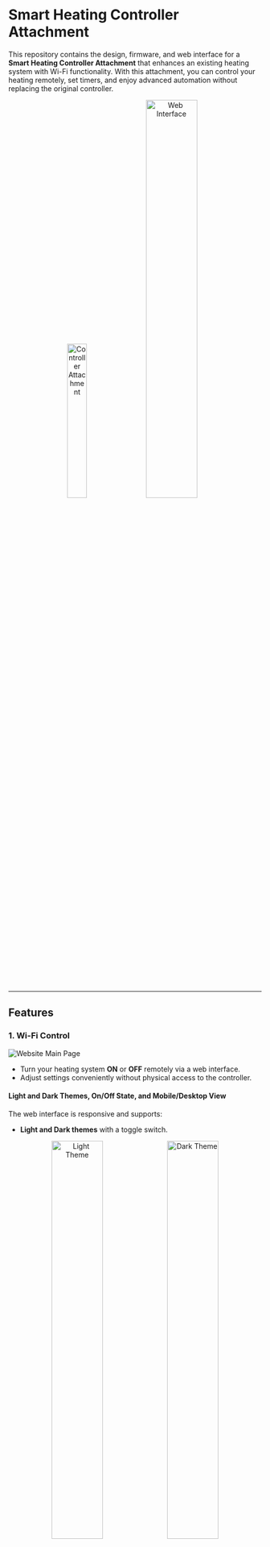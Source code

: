 # Smart Heating Controller Attachment

This repository contains the design, firmware, and web interface for a **Smart Heating Controller Attachment** that enhances an existing heating system with Wi-Fi functionality. With this attachment, you can control your heating remotely, set timers, and enjoy advanced automation without replacing the original controller.

<p align="center">
  <img src="./imgs/Module.png" alt="Controller Attachment" width="28%" />
  <img src="./imgs/ComboDesktopOn.png" alt="Web Interface" width="45%" />
</p>

---

## Features

### 1. **Wi-Fi Control**

<img src="./imgs/ControlPanelDesktopOn.png" alt="Website Main Page" />

- Turn your heating system **ON** or **OFF** remotely via a web interface.
- Adjust settings conveniently without physical access to the controller.

#### Light and Dark Themes, On/Off State, and Mobile/Desktop View

The web interface is responsive and supports:

- **Light and Dark themes** with a toggle switch.

<p align="center">
  <img src="./imgs/ControlPanelDesktopLightTheme.png" alt="Light Theme" width="45%" />
  <img src="./imgs/ControlPanelDesktopOff.png" alt="Dark Theme" width="45%" />
</p>

- Visual indication of heating states:
  - **Red**: Heating is ON.
  - **Blue**: Heating is OFF.

<p align="center">
  <img src="./imgs/ControlPanelDesktopOn.png" alt="Heating On" width="45%" />
  <img src="./imgs/ControlPanelDesktopOff.png" alt="Heating Off" width="45%" />
</p>

- Optimized views for both **mobile** and **desktop** devices.

<p align="center">
  <img src="./imgs/ComboDesktopOn.png" alt="Desktop View" width="45%" />
  <img src="./imgs/ComboPhone.png" alt="Mobile View" width="16%" />
</p>

Try a preview of the website here: [Website Preview](https://htmlpreview.github.io/?https://raw.githubusercontent.com/I2oman/Smart_Heating/master/Smart_Heating_Website/controlpanel.html)

---

### 2. **Flexible Timer Configuration**

<p align="center">
  <img src="./imgs/TimersDesktopOn.png" alt="Website Timer Page Dark" width="45%" />
  <img src="./imgs/TimersPanelDesktopLightTheme.png" alt="Website Timer Page Light" width="45.4%" />
</p>

- Set timers for specific days or ranges of days, such as:
  - **Monday only**
  - **Monday to Friday**
  - **Saturday to Sunday**
  - Or any other custom day combinations.
- Configure hour-specific timers within each day or day range:
  - Example: From **8:00 AM to 10:00 AM** and **6:00 PM to 10:00 PM**.
- Timers are stored in the controller’s memory:
  - Settings remain intact even after a restart or power outage.

---

### 3. Assembly Guide

#### 1. All the Pieces Needed to Assemble

Below is an image showing all the components and 3D-printed parts required to assemble the Smart Heating Controller (excluding the 1kΩ and 10kΩ resistors). This includes the ESP32 microcontroller, servo motor, touch sensor, LED, resistors, screws, and custom 3D-printed parts.

<img src="./imgs/AllThePieces.png" alt="Website Main Page" />

Carefully ensure you have all the parts before starting assembly. The 3D-printed case and gear mechanism were designed specifically for this project and should fit together seamlessly.

### 2. Electric Circuit and Soldering Manual

The circuit diagram illustrates how all the components are connected to the ESP32 microcontroller. This includes the servo motor, touch sensor, LED, and resistors.

<img src="./imgs/Circuit.png" alt="Website Main Page" />

#### Soldering Instructions:

1. Solder a pull-up 10kΩ resistor between the photocell input pin and ground.
2. Solder the 1kΩ resistor to the LED to limit the current.
3. Connect the servo motor to the appropriate GPIO pin as shown in the circuit.
4. Connect the touch sensor to the appropriate GPIO pin as shown in the circuit.
5. Double-check all connections before powering the circuit to avoid any damage to the components.

#### Notes:

- Follow the diagram carefully to ensure correct wiring.
- Use a multimeter to test the continuity of the connections after soldering.
- For safety, keep the circuit powered off during the soldering process.

By following these steps and using the provided diagrams, you can easily assemble and set up your Smart Heating Controller system. For additional guidance or troubleshooting, refer to the project documentation or raise an issue in this repository.

### 4. **Battery Backup**

The battery pack is made by recycling single-use e-cigarettes, giving new life to discarded batteries while promoting sustainability.

To create this battery pack, I used:

- An **MT3608 boost converter** to step up the voltage for the system.
- A **TP4056 charging module** to safely charge the recycled batteries and manage power.

The circuit diagram below illustrates how the components are connected:

<img src="./imgs/BatteryCircuit.png" alt="Battery Circuit" />

Additionally, here's an image of the assembled battery pack created from recycled vape batteries. This pack provides a reliable and sustainable power solution for the Smart Heating Controller:

<img src="./imgs/Battery.png" alt="Battery Backup" />

- Provides a **24–26 hour battery backup**:
  - Can be replaced daily with a fully charged one.
  - Supports on-site charging for uninterrupted operation.

---

## Components

1. **Firmware:**

   - Written in Arduino-compatible C++ for reliability and ease of customization.

2. **Hardware:**

   - Designed as an add-on to fit existing heating controllers.
   - Equipped with a robust battery system for power resilience.

3. **Web Interface:**
   - A user-friendly dashboard to manage heating, timers, and automation settings.

---

## How It Works

### Initial Setup

In the `.ino` firmware file, a maintenance mode allows uploading HTML/CSS/JS files for the web interface to the ESP32.

1. Ensure the `#define MAINTENANCE` line is uncommented in the firmware.
2. Upload the firmware through the Arduino IDE.
3. Open the serial terminal and wait for the message: `"Done uploading!!!"`.
4. After successful upload, comment out the `#define MAINTENANCE` line and re-upload the firmware for normal operation.

<p align="center">
  <img src="./imgs/ArduinoIDEMaintenance.png" alt="Arduino IDE Maintenance Mode" width="70%" />
</p>

---

### Normal Operation

- **Installation:** Attach the module to your existing heating controller.
- **Setup:** Connect to the Wi-Fi network and access the web interface.
- **Operation:** Configure timers, toggle heating, and let the system handle the rest.

---

## Photos

### Heating Controller with Module Detached

<img src="./imgs/Controller.png" alt="Controller Module Detached"/>

### Module and Battery Photo

<img src="./imgs/ModuleAndBattery.png" alt="Module and Battery"/>

### Module Rear View

<img src="./imgs/ModuleRear.png" alt="Module Rear View" />

### Website

<p align="center">
  <img src="./imgs/ComboDesktopOn.png" alt="Desktop dark theme on" width="45%" />
  <img src="./imgs/ComboDesktopOff.png" alt="Desktop dark theme off" width="45%" />
</p>
<p align="center">
  <img src="./imgs/ComboDesktopLight.png" alt="Desktop light theme combined" width="45%" />
  <img src="./imgs/ComboPhone.png" alt="Mobile" width="16%" />
</p>

### Heating Controller with Module Attached

<img src="./imgs/ControllerWithModule.png" alt="Controller with Module Attached" />
